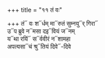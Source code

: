 +++
title = "११ तं वः"

+++
तं᳓ वः श᳓र्धम् मा᳓रुतं सुम्नयु᳓र् गिरा᳓  
उ᳓प ब्रुवे न᳓मसा दइ᳓वियं ज᳓नम्  
य᳓था रयिं᳓ स᳓र्ववीरं न᳓शामहा  
अपत्यसा᳓चं श्रु᳓तियं दिवे᳓-दिवे